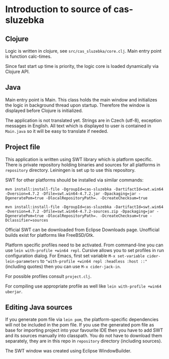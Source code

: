 # Introduction to source of cas-sluzebka

## Clojure

Logic is written in clojure, see `src/cas_sluzebka/core.clj`. Main entry point is function calc-times.

Since fast start up time is priority, the logic core is loaded dynamically via Clojure API.

## Java

Main entry point is Main. This class holds the main window and initializes the logic in background thread upon startup. Therefore the window is displayed before Clojure is initialized.

The application is not translated yet. Strings are in Czech (utf-8), exception messages in English. All text which is displayed to user is contained in `Main.java` so it will be easy to translate if needed.

## Project file

This application is written using SWT library which is platform specific. There is private repository holding binaries and sources for all platforms in `repository` directory. Leiningen is set up to use this repository.

SWT for other platforms should be installed via similar commands:

``` shell
mvn install:install-file -DgroupId=cas-sluzebka -DartifactId=swt.win64 -Dversion=4.7.2 -Dfile=swt.win64-4.7.2.jar -Dpackaging=jar -DgeneratePom=true -DlocalRepositoryPath=. -DcreateChecksum=true

mvn install:install-file -DgroupId=cas-sluzebka -DartifactId=swt.win64 -Dversion=4.7.2 -Dfile=swt.win64-4.7.2-sources.zip -Dpackaging=jar -DgeneratePom=true -DlocalRepositoryPath=. -DcreateChecksum=true -Dclassifier=sources
```

Official SWT can be downloaded from Eclipse Downloads page. Unofficial builds exist for platforms like FreeBSD/Gtk.

Platform specific profiles need to be activated. From command-line you can use `lein with-profile +win64 repl`. Cursive allows you to set profiles in run configuration dialog. For Emacs, first set variable `M-x set-variable cider-lein-parameters` to `"with-profile +win64 repl :headless :host ::"` (including quotes) then you can use `M-x cider-jack-in`.

For possible profiles consult `project.clj`.

For compiling use appropriate profile as well like `lein with-profile +win64 uberjar`.

## Editing Java sources

If you generate pom file via `lein pom`, the platform-specific dependencies will not be included in the pom file. If you use the generated pom file as base for importing project into your favourite IDE then you have to add SWT and its sources manually into classpath. You do not have to download them separately, they are in this repo in `repository` directory (including sources).

The SWT window was created using Eclipse WindowBuilder.

